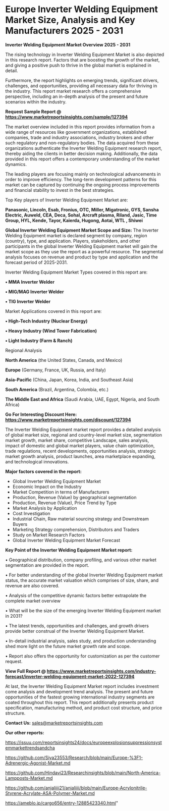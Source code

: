 # Europe Inverter Welding Equipment Market Size, Analysis and Key Manufacturers 2025 - 2031

<Strong> Inverter Welding Equipment Market Overview 2025 - 2031</strong>

The rising technology in Inverter Welding Equipment Market is also depicted in this research report. Factors that are boosting the growth of the market, and giving a positive push to thrive in the global market is explained in detail.

Furthermore, the report highlights on emerging trends, significant drivers, challenges, and opportunities, providing all necessary data for thriving in the industry. This report market research offers a comprehensive perspective, including an in-depth analysis of the present and future scenarios within the industry.

<strong>Request Sample Report @ <a href=https://www.marketreportsinsights.com/sample/127394>https://www.marketreportsinsights.com/sample/127394</a></strong>

The market overview included in this report provides information from a wide range of resources like government organizations, established companies, trade and industry associations, industry brokers and other such regulatory and non-regulatory bodies. The data acquired from these organizations authenticate the Inverter Welding Equipment research report, thereby aiding the clients in better decision making. Additionally, the data provided in this report offers a contemporary understanding of the market dynamics.

The leading players are focusing mainly on technological advancements in order to improve efficiency. The long-term development patterns for this market can be captured by continuing the ongoing process improvements and financial stability to invest in the best strategies.

Top Key players of Inverter Welding Equipment Market are:

<strong>Panasonic, Lincoln, Esab, Fronius, OTC, Miller, Migatronic, GYS, Sansha Electric, Auweld, CEA, Deca, Sohal, Arcraft plasma, Riland, Jasic, Time Group, HYL, Kende, Tayor, Kaierda, Hugong, Aotai, WTL , Shiwei</strong>

<strong><b>Global Inverter Welding Equipment Market Scope and Size:</b></strong>
The Inverter Welding Equipment market is declared segment by company, region (country), type, and application. Players, stakeholders, and other participants in the global Inverter Welding Equipment market will gain the market scope as they use the report as a powerful resource. The segmental analysis focuses on revenue and product by type and application and the forecast period of 2025-2031.

Inverter Welding Equipment Market Types covered in this report are:

<strong>• MMA Inverter Welder

• MIG/MAG Inverter Welder

• TIG Inverter Welder</strong>

Market Applications covered in this report are:

<strong>• High-Tech Industry (Nuclear Energy)

• Heavy Industry (Wind Tower Fabrication) 

• Light Industry (Farm & Ranch)</strong> 

Regional Analysis

<strong>North America</strong> (the United States, Canada, and Mexico)

<strong>Europe</strong> (Germany, France, UK, Russia, and Italy)

<strong>Asia-Pacific</strong> (China, Japan, Korea, India, and Southeast Asia)

<strong>South America</strong> (Brazil, Argentina, Colombia, etc.)

<strong>The Middle East and Africa</strong> (Saudi Arabia, UAE, Egypt, Nigeria, and South Africa)

<strong>Go For Interesting Discount Here: <a href=https://www.marketreportsinsights.com/discount/127394>https://www.marketreportsinsights.com/discount/127394</a></strong>

The Inverter Welding Equipment market report provides a detailed analysis of global market size, regional and country-level market size, segmentation market growth, market share, competitive Landscape, sales analysis, impact of domestic and global market players, value chain optimization, trade regulations, recent developments, opportunities analysis, strategic market growth analysis, product launches, area marketplace expanding, and technological innovations.

<strong><b>Major factors covered in the report:</b></strong>
<ul>
  <li>Global Inverter Welding Equipment Market </li>
  <li>Economic Impact on the Industry</li>
  <li>Market Competition in terms of Manufacturers</li>
  <li>Production, Revenue (Value) by geographical segmentation</li>
  <li>Production, Revenue (Value), Price Trend by Type</li>
  <li>Market Analysis by Application</li>
  <li>Cost Investigation</li>
  <li>Industrial Chain, Raw material sourcing strategy and Downstream Buyers</li>
  <li>Marketing Strategy comprehension, Distributors and Traders</li>
  <li>Study on Market Research Factors</li>
  <li>Global Inverter Welding Equipment Market Forecast</li>
</ul>

<strong><b>Key Point of the Inverter Welding Equipment Market report:</b></strong>

• Geographical distribution, company profiling, and various other market segmentation are provided in the report.

• For better understanding of the global Inverter Welding Equipment market status, the accurate market valuation which comprises of size, share, and revenue are also covered.

• Analysis of the competitive dynamic factors better extrapolate the complete market overview

• What will be the size of the emerging Inverter Welding Equipment market in 2031?

• The latest trends, opportunities and challenges, and growth drivers provide better construal of the Inverter Welding Equipment Market.

• In-detail industrial analysis, sales study, and production understanding shed more light on the future market growth rate and scope.

• Report also offers the opportunity for customization as per the customer request.

<strong><b>View Full Report @ <a href=https://www.marketreportsinsights.com/industry-forecast/inverter-welding-equipment-market-2022-127394>https://www.marketreportsinsights.com/industry-forecast/inverter-welding-equipment-market-2022-127394</a></b></strong>


At last, the Inverter Welding Equipment Market report includes investment come analysis and development trend analysis. The present and future opportunities of the fastest growing international industry segments are coated throughout this report. This report additionally presents product specification, manufacturing method, and product cost structure, and price structure.

<strong>Contact Us:</strong>
sales@marketreportsinsights.com

<strong>Our other reports:</strong>

<a href=https://issuu.com/reportsinsights24/docs/europeexplosionsuppressionsystemmarkettrendsandcha>https://issuu.com/reportsinsights24/docs/europeexplosionsuppressionsystemmarkettrendsandcha</a>

<a href=https://github.com/Siya23553/Research/blob/main/Europe-%3F1-Adrenergic-Agonist-Market.md>https://github.com/Siya23553/Research/blob/main/Europe-%3F1-Adrenergic-Agonist-Market.md</a>

<a href=https://github.com/Hindavi23/Researchinsights/blob/main/North-America-Lampposts-Market.md>https://github.com/Hindavi23/Researchinsights/blob/main/North-America-Lampposts-Market.md</a>

<a href=https://github.com/anjaliiii21/anjaliiii/blob/main/Europe-Acrylonitrile-Styrene-Acrylate-ASA-Polymer-Market.md>https://github.com/anjaliiii21/anjaliiii/blob/main/Europe-Acrylonitrile-Styrene-Acrylate-ASA-Polymer-Market.md</a>

<a href=https://ameblo.jp/cargo656/entry-12885423340.html>https://ameblo.jp/cargo656/entry-12885423340.html</a>"
